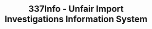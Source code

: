 ---
bigquery: https://console.cloud.google.com/bigquery?p=patents-public-data&d=usitc_investigations&page=dataset&project=sheets-management-319211
citation: US International Trade Commission 337Info Unfair Import Investigations Information
  System
contributors: US International Trade Comission
cost: None
description: US International Trade Commission 337Info Unfair Import Investigations
  Information System contains data on investigations done under Section 337. Section
  337 declares the infringement of certain statutory intellectual property rights
  and other forms of unfair competition in import trade to be unlawful practices.
  Most Section 337 investigations involve allegations of patent or registered trademark
  infringement.
documentation: FAQ and tutorial available on the site
last_edit: 04/05/2022, 22:02:07
location: https://pubapps2.usitc.gov/337external/
maintained_by: US International Trade Comission
schema_fields:
- actualStartDateEvidHear
- startDateMarkmanHearing
- copyrightNumbers
- internalRemand
- complainant
- scheduledStartDateEvidHear
- publication_number
- finalDetNoViolation
- ouiiAttorney
- aljAssigned
- finalDetViolation
- finalIdOnViolationIssue
- investigationType
- teoIdIssueDate
- currentActiveALJ
- title
- dateOfPublicationFrNotice
- gcAttorney
- investigationTermDate
- lastUpdated
- patentNumbers
- cafcAppeals
- issueDateOtherNonFinal
- teoIdDueDate
- teoProceedingInvolved
- actualEndDateEvidHear
- reportingRequirements
- respondent
- scheduledEndDateEvidHear
- targetDate
- htsNumbers
- trademarkNumbers
- markmanHearing
- dateComplaintFiled
- teoReliefGranted
- currentStatus
- ouiiParticipation
- investigationNo
- patentNumber
- invUnfairAct
- id
- finalIdOnViolationDue
- endDateMarkmanHearing
- docketNo
- dateCreated
shortname: unfair_import_investigations
tags:
- import
- legal
- trade
timeframe: 2008-2021 (prior to 2008 downloadable as a JSON file)
title: 337Info - Unfair Import Investigations Information System
uuid: 2721f5ec-e599-4890-9265-9706719fc71e
---